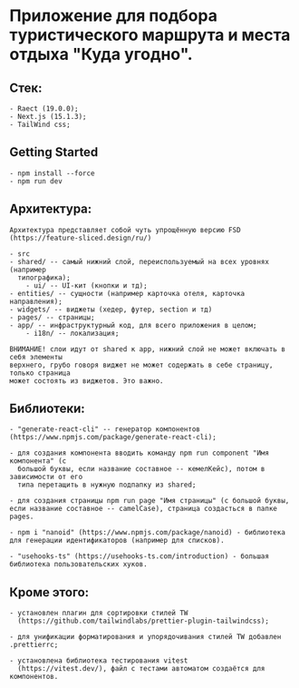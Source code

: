 # Приложение для подбора туристического маршрута и места отдыха "Куда угодно".

## Стек:

    - Raect (19.0.0);
    - Next.js (15.1.3);
    - TailWind css;

## Getting Started

    - npm install --force
    - npm run dev

## Архитектура:

    Архитектура представляет собой чуть упрощённую версию FSD (https://feature-sliced.design/ru/)

    - src
    - shared/ -- самый нижний слой, переиспользуемый на всех уровнях (например
      типографика);
        - ui/ -- UI-кит (кнопки и тд);
    - entities/ -- сущности (например карточка отеля, карточка направления);
    - widgets/ -- виджеты (хедер, футер, section и тд)
    - pages/ -- страницы;
    - app/ -- инфраструктурный код, для всего приложения в целом;
        - i18n/ -- локализация;

    ВНИМАНИЕ! слои идут от shared к app, нижний слой не может включать в себя элементы
    верхнего, грубо говоря виджет не может содержать в себе страницу, только страница
    может состоять из виджетов. Это важно.

## Библиотеки:

    - "generate-react-cli" -- генератор компонентов (https://www.npmjs.com/package/generate-react-cli);

    - для создания компонента вводить команду npm run component "Имя компонента" (с
      большой буквы, если название составное -- кемелКейс), потом в зависимости от его
      типа перетащить в нужную подпапку из shared;

    - для создания страницы npm run page "Имя страницы" (с большой буквы, если название составное -- camelCase), страница создасться в папке pages.

    - npm i "nanoid" (https://www.npmjs.com/package/nanoid) - библиотека для генерации идентификаторов (например для списков).

    - "usehooks-ts" (https://usehooks-ts.com/introduction) - большая библиотека пользовательских хуков.

## Кроме этого:

    - установлен плагин для сортировки стилей TW
      (https://github.com/tailwindlabs/prettier-plugin-tailwindcss);

    - для унификации форматирования и упорядочивания стилей TW добавлен .prettierrc;

    - установлена библиотека тестирования vitest
      (https://vitest.dev/), файл с тестами автоматом создаётся для компонентов.
